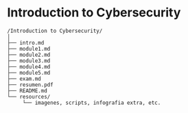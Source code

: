 # Introduction to Cybersecurity

```
/Introduction to Cybersecurity/
│
├── intro.md
├── module1.md
├── module2.md
├── module3.md
├── module4.md
├── module5.md
├── exam.md
├── resumen.pdf
├── README.md
└── resources/
     └── imagenes, scripts, infografia extra, etc.
```
